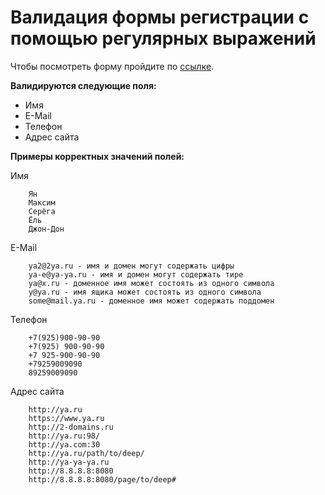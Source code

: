 # Валидация формы регистрации с помощью регулярных выражений

Чтобы посмотреть форму пройдите по [ссылке](https://yuliya-pavlova.github.io/validation/).

**Валидируются следующие поля:**

- Имя
- E-Mail
- Телефон
- Адрес сайта

**Примеры корректных значений полей:**

Имя
```
    Ян
    Максим
    Серёга
    Ёль
    Джон-Дон
```
E-Mail
```
    ya2@2ya.ru - имя и домен могут содержать цифры
    ya-e@ya-ya.ru - имя и домен могут содержать тире
    ya@x.ru - доменное имя может состоять из одного символа
    y@ya.ru - имя ящика может состоять из одного символа
    some@mail.ya.ru - доменное имя может содержать поддомен
```
Телефон
```
    +7(925)900-90-90
    +7(925) 900-90-90
    +7 925-900-90-90
    +79259009090
    89259009090
```
Адрес сайта
```
    http://ya.ru
    https://www.ya.ru
    http://2-domains.ru
    http://ya.ru:98/
    http://ya.com:30
    http://ya.ru/path/to/deep/
    http://ya-ya-ya.ru
    http://8.8.8.8:8080
    http://8.8.8.8:8080/page/to/deep#
```
